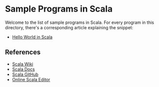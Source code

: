 # Sample Programs in Scala

Welcome to the list of sample programs in Scala. For every program in this
directory, there's a corresponding article explaining the snippet:

- [Hello World in Scala](https://therenegadecoder.com/code/hello-world-in-scala/)

## References

- [Scala Wiki](https://en.wikipedia.org/wiki/Scala_(programming_language))
- [Scala Docs](https://www.scala-lang.org/)
- [Scala GitHub](https://github.com/scala/scala)
- [Online Scala Editor](https://scastie.scala-lang.org/)
